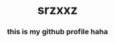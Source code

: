 <h1 align="center">srzxxz</h1>
<h3 align="center">this is my github profile haha</h3>
<p align="left"> 
<p align="left">
